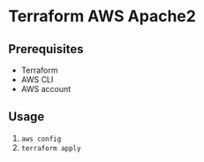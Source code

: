# Terraform AWS Apache2

## Prerequisites
- Terraform
- AWS CLI
- AWS account

## Usage
1. `aws config`
2. `terraform apply`
